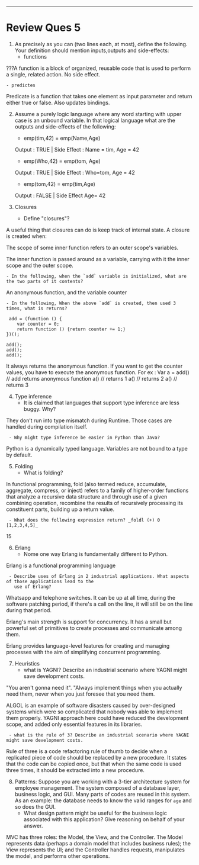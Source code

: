 ________________
# Review Ques 5



1. As precisely as you can (two lines each, at most), define the following.  Your definition should mention inputs,outputs and side-effects:
    - functions

???A function is a block of organized, reusable code that is used to perform a single, related action. No side effect.

    - predictes

Predicate is a function that takes one element as input parameter and return either true or false. Also updates bindings. 

2. Assume a purely logic language where any word starting with upper case is an unbound variable.
   In that logical language what are the outputs and side-effects of the following:
    - emp(tim,42) = emp(Name,Age)
    
    Output : TRUE | Side Effect : Name = tim, Age = 42
    
    - emp(Who,42)  =  emp(tom, Age)
    
    Output : TRUE | Side Effect : Who=tom, Age = 42
    
    - emp(tom,42) = emp(tim,Age)
    
    Output : FALSE | Side Effect Age= 42

3. Closures
    -  Define "closures"?

A useful thing that closures can do is keep track of internal state. A closure is created when:

The scope of some inner function refers to an outer scope's variables.

The inner function is passed around as a variable, carrying with it the inner scope and the outer scope.

    - In the following, when the `add` variable is initialized, what are the two parts of it contents?
    
 An anonymous function, and the variable counter

    - In the following, When the above `add` is created, then used 3 times, what is returns?             
```
 add = (function () {
    var counter = 0;
    return function () {return counter += 1;}
})();

add();
add();
add();
```

 It always returns the anonymous function. If you want to get the counter values, you have to execute the anonymous function. 
For ex : 
Var a = add() // add returns anonymous function
a() // returns 1
a() // returns 2
a() // returns 3

4. Type inference
     - It is claimed that languages that support type inference are less buggy. Why?

They don’t run into type mismatch during Runtime. Those cases are handled during compilation itself. 
     
     - Why might type inference be easier in Python than Java?

Python is a dynamically typed language. Variables are not bound to a type by default. 


5. Folding
     - What is folding?

In functional programming, fold (also termed reduce, accumulate, aggregate, compress, or inject) refers to a family of higher-order functions that analyze a recursive data structure and through use of a given combining operation, recombine the results of recursively processing its constituent parts, building up a return value.

     - What does the following expression return? _foldl (+) 0 [1,2,3,4,5]_

15

6. Erlang
     - Nome one way Erlang is fundamentally different to Python.

Erlang is a functional programming language

     - Describe uses of Erlang in 2 industrial applications. What aspects of those applications lead to the
       use of Erlang?

Whatsapp and telephone switches. It can be up at all time, during the software patching period, if there's a call on the line, it will still be on the line during that period.

Erlang's main strength is support for concurrency. It has a small but powerful set of primitives to create processes and communicate among them.

Erlang provides language-level features for creating and managing processes with the aim of simplifying concurrent programming.


7. Heuristics
     - what is YAGNI? Describe an industrial scenario where YAGNI might save development costs.

"You aren't gonna need it". "Always implement things when you actually need them, never when you just foresee that you need them.

ALGOL is an example of software disasters caused by over-designed systems which were so complicated that nobody was able to implement them properly. YAGNI approach here could have reduced the development scope, and added only essential features in its libraries.


     - what is the rule of 3? Describe an industrial scenario where YAGNI might save development costs.

Rule of three is a code refactoring rule of thumb to decide when a replicated piece of code should be replaced by a new procedure. It states that the code can be copied once, but that when the same code is used three times, it should be extracted into a new procedure.

8. Patterns: Suppose you are working with a 3-tier architecture system for employee management. The system composed of  a database layer, business logic, and GUI. Many parts of codes are reused in this system. As an example: the database needs to know the valid ranges for `age` and so does the GUI.
     - What design pattern might be useful for the  business logic associated with this application? Give reasoning on behalf of your answer.

MVC has three roles: the Model, the View, and the Controller. The Model represents data (perhaps a domain model that includes business rules); the View represents the UI; and the Controller handles requests, manipulates the model, and performs other operations.
     
